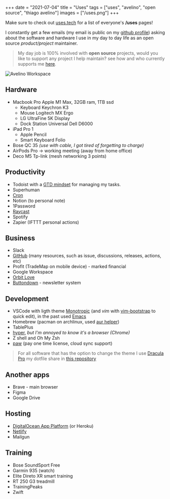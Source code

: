 +++
date = "2021-07-04"
title = "Uses"
tags = ["uses", "avelino", "open source", "thiago avelino"]
images = ["/uses.png"]
+++

Make sure to check out [uses.tech](https://uses.tech) for a list of everyone's **/uses** pages!

I constantly get a few emails (my email is public on my [github profile](https://github.com/avelino)) asking about the software and hardware I use in my day to day life as an open source _product/project_ maintainer.

> My day job is 100% involved with **open source** projects, would you like to support any project I help maintain? see how and who currently supports me [here](/thanks/).

![Avelino Workspace](/uses.png#center)

## Hardware

- Macbook Pro Apple M1 Max, 32GB ram, 1TB ssd
  - Keyboard Keychron K3
  - Mouse Logitech MX Ergo
  - LG UltraFine 5K Display
  - Dock Station Universal Dell D6000
- iPad Pro 1
  - Apple Pencil
  - Smart Keyboard Folio
- Bose QC 35 _(use with cable, I got tired of forgetting to charge)_
- AirPods Pro → working meeting (away from home office)
- Deco M5 Tp-link (mesh networking 3 points)

## Productivity

- Todoist with a [GTD mindset](https://gettingthingsdone.com/) for managing my tasks.
- Superhuman
- [Cron](https://cron.app/)
- Notion (to personal note)
- 1Password
- [Raycast](https://www.raycast.com/)
- Spotify
- Zapier (IFTTT personal actions)

## Business

- Slack
- [GitHub](https://github.com/avelino) (many resources, such as issue, discussions, releases, actions, etc)
- Profit (TradeMap on mobile device) - marked financial
- Google Workspace
- [Orbit Love](https://orbit.love/)
- [Buttondown](https://buttondown.email/avelino) - newsletter system

## Development

- VSCode with ligth theme [Monotropic](https://github.com/avelino/monotropic-theme-vscode) (and _vim_ with [vim-bootstrap](https://vim-bootstrap.com/) to quick edit), in the past used [Emacs](https://github.com/avelino/.emacs)
- Homebrew (pacman on archlinux, used [aur helper](https://github.com/avelino/aur))
- TablePlus
- [hyper](https://hyper.is/), _but I'm annoyed to know it's a browser (Chrome)_
- Z shell and Oh My Zsh
- [paw](https://paw.cloud/) (pay one time license, cloud sync support)

> For all software that has the option to change the theme I use [Dracula Pro](https://draculatheme.com/pro)
> my dotfile share in [this repository](https://github.com/avelino/dotfiles)

## Another apps

- Brave - main browser
- Figma
- Google Drive

## Hosting

- [DigitalOcean App Platform](https://m.do.co/c/bd3b723c0a36?utm_medium=opensource&utm_source=awesome-go) (or Heroku)
- [Netlify](https://www.netlify.com/)
- Mailgun

## Training

- Bose SoundSport Free
- Garmin 935 (watch)
- Elite Direto XR smart training
- RT 250 G3 treadmill
- TrainingPeaks
- Zwift
